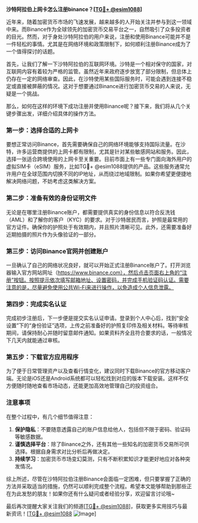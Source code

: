 **沙特阿拉伯上网卡怎么注册binance？[[TG💪+ @esim1088](https://t.me/s/esim1088)]**

近年来，随着加密货币市场的飞速发展，越来越多的人开始关注并参与到这一领域中来。而Binance作为全球领先的加密货币交易平台之一，自然吸引了众多投资者的目光。然而，对于身处沙特阿拉伯的用户来说，注册和使用Binance可能并不是一件轻松的事情。尤其是在网络环境和政策限制下，如何顺利注册Binance成为了一个值得探讨的话题。

首先，让我们了解一下沙特阿拉伯的互联网环境。沙特是一个相对保守的国家，对互联网内容有着较为严格的监管。虽然近年来政府逐步放宽了部分限制，但总体上仍存在一定的网络审查。因此，在沙特使用某些国际服务时，可能会遇到连接不稳定或直接被屏蔽的情况。这对于想要通过Binance进行加密货币交易的人来说，无疑是一个挑战。

那么，如何在这样的环境下成功注册并使用Binance呢？接下来，我们将从几个关键步骤出发，详细介绍具体的操作方法。

### 第一步：选择合适的上网卡

要想正常访问Binance，首先需要确保自己的网络环境能够支持国际流量。在沙特，许多运营商提供的上网卡都有限制，尤其是针对某些敏感网站和服务。因此，选择一张适合跨境使用的上网卡至关重要。目前市面上有一些专门面向海外用户的虚拟SIM卡（eSIM）服务，比如TG💪+ @esim1088提供的产品。这些服务通常允许用户在全球范围内切换不同的IP地址，从而绕过地域限制。如果你希望更便捷地解决网络问题，不妨考虑这类解决方案。

### 第二步：准备有效的身份证明文件

无论是在哪里注册Binance账户，都需要提供真实的身份信息以符合反洗钱（AML）和了解你的客户（KYC）的要求。对于沙特居民而言，护照是最常用的官方证件。确保你的护照处于有效期内，并且照片清晰可见。此外，还需要准备好近期拍摄的照片作为头像验证的一部分。

### 第三步：访问Binance官网并创建账户

一旦确认了自己的网络状况良好，就可以开始正式注册Binance账户了。打开浏览器输入官方网站网址（https://www.binance.com），然后点击页面右上角的“注册”按钮。按照提示依次填写邮箱地址、设置密码，并完成手机验证码认证。需要注意的是，尽量避免使用公共Wi-Fi来进行操作，以免造成个人信息泄露。

### 第四步：完成实名认证

完成初步注册后，下一步便是提交实名认证申请。登录到个人中心后，找到“安全设置”下的“身份验证”选项，上传之前准备好的护照复印件及相关材料。等待审核期间，请保持耐心并随时留意邮件通知。如果资料齐全且符合要求的话，一般情况下几天内就能通过审核。

### 第五步：下载官方应用程序

为了便于日常管理资产以及查看行情变化，建议同时下载Binance的官方移动客户端。无论是iOS还是Android系统都可以轻松找到对应的版本下载安装。这样不仅方便随时随地查看市场动态，还能更加高效地管理自己的投资组合。

### 注意事项

在整个过程中，有几个细节值得注意：

1. **保护隐私**：不要随意透露自己的账户信息给他人，包括但不限于密码、验证码等敏感数据。
2. **谨慎选择平台**：除了Binance之外，还有其他一些知名的加密货币交易所可供选择。根据自身需求对比分析后再做决定。
3. **持续学习**：加密货币市场变幻莫测，只有不断积累知识才能更好地应对各种突发情况。

综上所述，尽管在沙特阿拉伯注册Binance会面临一定困难，但只要掌握了正确的方法并采取适当的措施，仍然可以顺利完成整个流程。希望本文能够帮助到那些正在为此发愁的朋友！如果你还有什么疑问或者经验分享，欢迎留言讨论哦~

最后再次提醒大家关注我们的频道[[TG💪+ @esim1088](https://t.me/s/esim1088)]，获取更多实用技巧与最新资讯！[[TG💪+ @esim1088](https://t.me/s/esim1088) ![Image](https://i.postimg.cc/4NQfJmqS/Snipaste-2025-05-13-00-14-12.png)]